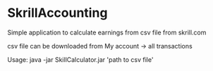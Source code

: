 # SkrillAccounting
Simple application to calculate earnings from csv file from skrill.com

csv file can be downloaded from My account -> all transactions

Usage: 
java -jar SkillCalculator.jar 'path to csv file'
